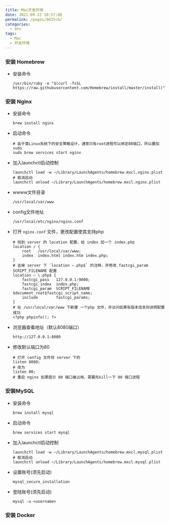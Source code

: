 ```yaml
---
title: Mac开发环境
date: 2021-09-22 10:57:00
permalink: /pages/9d35cb/
categories:
  - env
tags:
  - Mac
  - 开发环境
---
```


### 安装 Homebrew
- 安装命令
    ```
    /usr/bin/ruby -e "$(curl -fsSL https://raw.githubusercontent.com/Homebrew/install/master/install)"
    ```  

### 安装 Nginx
- 安装命令
    ```
    brew install nginx
    ```   
- 启动命令
    ```
    # 由于类Linux系统下的安全策略设计，通常只有root进程可以绑定80端口，所以要加sudo
    sudo brew services start nginx
    ```
- 加入launchctl启动控制
    ```
    launchctl load -w ~/Library/LaunchAgents/homebrew.mxcl.nginx.plist
    # 取消启动
    launchctl unload ~/Library/LaunchAgents/homebrew.mxcl.nginx.plist
    ```
- wwww文件目录
    ```
    /usr/local/var/www
    ```
- config文件地址
    ```
    /usr/local/etc/nginx/nginx.conf
    ```
- 打开 `nginx.conf` 文件，更改配置使其支持php
    ```
    # 找到 server 的 location 配置，给 index 加一个 index.php
    location / {
        root   /usr/local/var/www;
        index  index.html index.htm index.php;
    }
    # 去掉 server 下 `location ~.php$` 的注释，并修改 fastcgi_param SCRIPT_FILENAME 配置
    location ~ \.php$ {
        fastcgi_pass   127.0.0.1:9000;
        fastcgi_index  index.php;
        fastcgi_param  SCRIPT_FILENAME $document_root$fastcgi_script_name;
        include        fastcgi_params;
    }
    # 在 /usr/local/var/www 下新建 一个php 文件，并访问如果有版本信息则说明配置成功
    <?php phpinfo(); ?>
    ```
- 浏览器查看地址（默认8080端口）
    ```
    http://127.0.0.1:8080
    ```
- 修改默认端口为80
    ```
    # 打开 config 文件将 server 下的 
    listen 8080;
    # 改为
    listen 80;
    # 重启 nginx 如果提示 80 端口被占用，需要先kill一下 80 端口进程
    ```

### 安装MySQL
- 安装命令
    ```
    brew install mysql
    ```
- 启动命令
    ```
    brew services start mysql
    ```
- 加入launchctl启动控制
    ```
    launchctl load -w ~/Library/LaunchAgents/homebrew.mxcl.mysql.plist
    # 取消启动
    launchctl unload ~/Library/LaunchAgents/homebrew.mxcl.mysql.plist
    ```
- 设置账号(须先启动)
    ```
    mysql_secure_installation
    ```
- 登陆账号(须先启动)
    ```
    mysql -u <username>
    ```

### 安装 Docker
